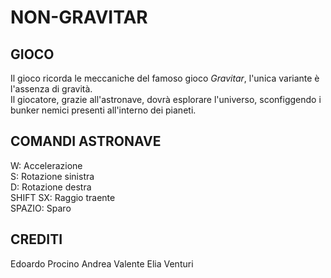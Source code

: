 # **NON-GRAVITAR**

## GIOCO
Il gioco ricorda le meccaniche del famoso gioco _Gravitar_, l'unica variante è l'assenza di gravità.  
Il giocatore, grazie all'astronave, dovrà esplorare l'universo, sconfiggendo i bunker nemici presenti all'interno dei pianeti.

## COMANDI ASTRONAVE
W: Accelerazione  
S: Rotazione sinistra  
D: Rotazione destra  
SHIFT SX: Raggio traente  
SPAZIO: Sparo

## CREDITI
Edoardo Procino 
Andrea Valente
Elia Venturi